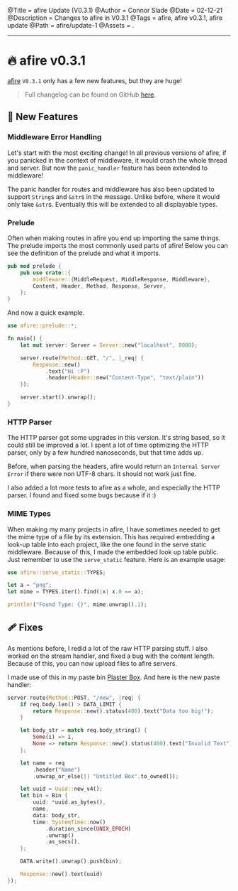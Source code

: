@Title = afire Update (V0.3.1)
@Author = Connor Slade
@Date = 02-12-21
@Description = Changes to afire in V0.3.1
@Tags = afire, afire v0.3.1, afire update
@Path = afire/update-1
@Assets = .

---

# 🔥 afire v0.3.1

[afire](crates.io/crates/afire) `V0.3.1` only has a few new features, but they are huge!

> Full changelog can be found on GitHub [here](https://github.com/Basicprogrammer10/afire/blob/0.3.1/Changelog.md).

## 🗽 New Features

### Middleware Error Handling

Let's start with the most exciting change!
In all previous versions of afire, if you panicked in the context of middleware, it would crash the whole thread and server.
But now the `panic_handler` feature has been extended to middleware!

The panic handler for routes and middleware has also been updated to support `String`s and `&str`s in the message.
Unlike before, where it would only take `&str`s. Eventually this will be extended to all displayable types.

### Prelude

Often when making routes in afire you end up importing the same things.
The prelude imports the most commonly used parts of afire!
Below you can see the definition of the prelude and what it imports.

```rust
pub mod prelude {
    pub use crate::{
        middleware::{MiddleRequest, MiddleResponse, Middleware},
        Content, Header, Method, Response, Server,
    };
}
```

And now a quick example.

```rust
use afire::prelude::*;

fn main() {
    let mut server: Server = Server::new("localhost", 8080);

    server.route(Method::GET, "/", |_req| {
        Response::new()
            .text("Hi :P")
            .header(Header::new("Content-Type", "text/plain"))
    });

    server.start().unwrap();
}

```

### HTTP Parser

The HTTP parser got some upgrades in this version.
It's string based, so it could still be improved a lot.
I spent a lot of time optimizing the HTTP parser, only by a few hundred nanoseconds, but that time adds up.

Before, when parsing the headers, afire would return an `Internal Server Error` if there were non UTF-8 chars.
It should not work just fine.

I also added a lot more tests to afire as a whole, and especially the HTTP parser.
I found and fixed some bugs because if it :)

### MIME Types

When making my many projects in afire, I have sometimes needed to get the mime type of a file by its extension.
This has required embedding a look-up table into each project, like the one found in the serve static middleware.
Because of this, I made the embedded look up table public.
Just remember to use the `serve_static` feature. Here is an example usage:

```rust
use afire::serve_static::TYPES;

let a = "png";
let mime = TYPES.iter().find(|x| x.0 == a);

println!("Found Type: {}", mime.unwrap().1);
```

## 🩹 Fixes

As mentions before, I redid a lot of the raw HTTP parsing stuff.
I also worked on the stream handler, and fixed a bug with the content length.
Because of this, you can now upload files to afire servers.

I made use of this in my paste bin [Plaster Box](https://github.com/Basicprogrammer10/plaster-box).
And here is the new paste handler:

```rust
server.route(Method::POST, "/new", |req| {
    if req.body.len() > DATA_LIMIT {
        return Response::new().status(400).text("Data too big!");
    }

    let body_str = match req.body_string() {
        Some(i) => i,
        None => return Response::new().status(400).text("Invalid Text"),
    };

    let name = req
        .header("Name")
        .unwrap_or_else(|| "Untitled Box".to_owned());

    let uuid = Uuid::new_v4();
    let bin = Bin {
        uuid: *uuid.as_bytes(),
        name,
        data: body_str,
        time: SystemTime::now()
            .duration_since(UNIX_EPOCH)
            .unwrap()
            .as_secs(),
    };

    DATA.write().unwrap().push(bin);

    Response::new().text(uuid)
});
```

